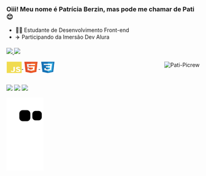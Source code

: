 ### Oiii! Meu nome é Patrícia Berzin, mas pode me chamar de Pati 😊

- 👩‍💻 Estudante de Desenvolvimento Front-end
- ✈️ Participando da Imersão Dev Alura
<div>
  <a href="https://github.com/patiberzin">
  <img height="180em" src="https://github-readme-stats.vercel.app/api?username=patiberzin&show_icons=true&theme=dracula&include_all_commits=true&count_private=true"/>
  <img height="180em" src="https://github-readme-stats.vercel.app/api/top-langs/?username=patiberzin&layout=compact&langs_count=7&theme=dracula"/>
</div>
<div style="display: inline_block"><br>
  <img align="center" alt="Pati-Js" height="30" width="40" src="https://raw.githubusercontent.com/devicons/devicon/master/icons/javascript/javascript-plain.svg">
  <img align="center" alt="Pati-HTML" height="30" width="40" src="https://raw.githubusercontent.com/devicons/devicon/master/icons/html5/html5-original.svg">
  <img align="center" alt="Pati-CSS" height="30" width="40" src="https://raw.githubusercontent.com/devicons/devicon/master/icons/css3/css3-original.svg">
  <img align="right" alt="Pati-Picrew" src="Picrewの「推しごと女子メーカー」でつくったよ！ https://picrew.me/share?cd=gA0073aSuR #Picrew #推しごと女子メーカー">
</div>
  
  ##
 
<div> 
  <a href="https://instagram.com/colinhafrontend" target="_blank"><img src="https://img.shields.io/badge/-Instagram-%23E4405F?style=for-the-badge&logo=instagram&logoColor=white" target="_blank"></a> 
  <a href = "mailto:pberzincand@gmail.com"><img src="https://img.shields.io/badge/-Gmail-%23333?style=for-the-badge&logo=gmail&logoColor=white" target="_blank"></a>
  <a href="https://www.linkedin.com/in/patriciaberzincandelaria" target="_blank"><img src="https://img.shields.io/badge/-LinkedIn-%230077B5?style=for-the-badge&logo=linkedin&logoColor=white" target="_blank"></a> 
 
  ![Snake animation](https://github.com/rafaballerini/rafaballerini/blob/output/github-contribution-grid-snake.svg)
  
</div>
